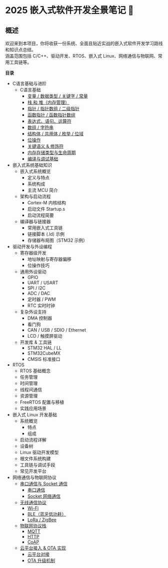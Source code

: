 # 2025 嵌入式软件开发全景笔记 📘

## 概述
欢迎来到本项目，你将收获一份系统、全面且贴近实战的嵌入式软件开发学习路线和知识点总结。  
涵盖范围包括 C/C++、驱动开发、RTOS、嵌入式 Linux、网络通信与物联网、常用工具链等。



**目录**
* C语言基础与进阶
  * C语言基础
    * [变量 / 数据类型 / 关键字 / 常量](./01-C语言基础与进阶/Readme.md/#-变量/数据类型/关键字/常量)
    * [栈 和 堆（内存管理）](./01-C语言基础与进阶/Readme.md/#-栈和堆（内存管理）)
    * [指针 / 指针数组 / 二级指针](./01-C语言基础与进阶/Readme.md/#-指针/指针数组/二级指针)
    * [函数指针 / 函数指针数组](./01-C语言基础与进阶/Readme.md/#-函数指针/函数指针数组)
    * [表达式、语句、运算符](./01-C语言基础与进阶/Readme.md/#-表达式、语句、运算符)
    * [数组 / 字符串](./01-C语言基础与进阶/Readme.md/#-数组/字符串)
    * [结构体 / 共用体 / 枚举 / 位域](./01-C语言基础与进阶/Readme.md/#-结构体/共用体/枚举/位域)
    * [位操作](./01-C语言基础与进阶/Readme.md/#-位操作)
    * [关键语义 & 修饰符](./01-C语言基础与进阶/Readme.md/#-关键语义&修饰符)
    * [内存存储类型与生命周期](./01-C语言基础与进阶/Readme.md/#-内存存储类型与生命周期)
    * [编译与调试基础](01-C语言基础与进阶/Readme.md/#-编译与调试基础)
* 嵌入式系统基础知识
  * 嵌入式系统概览
    * 定义与特点
    * 系统构成
    * 主流 MCU 简介
  * 架构与启动流程
    * Cortex-M 内核结构
    * 启动文件 Startup.s
    * 启动流程简要
  * 编译器与链接器
    * 常用嵌入式工具链
    * 链接脚本 (.ld) 示例
    * 存储器布局图（STM32 示例）
* 驱动开发与外设编程
  * 寄存器级开发
    * 地址映射与寄存器偏移
    * 位操作技巧
  * 通用外设驱动
    * GPIO
    * UART / USART
    * SPI / I2C
    * ADC / DAC
    * 定时器 / PWM
    * RTC 实时时钟
  * 复杂外设支持
    * DMA 控制器
    * 看门狗
    * CAN / USB / SDIO / Ethernet
    * LCD / 触摸屏驱动
  * 开发库 & 工具链
    * STM32 HAL / LL
    * STM32CubeMX
    * CMSIS 标准接口
* RTOS
  * RTOS 基础概念
  * 任务管理
  * 时间管理
  * 线程间通信
  * 资源管理
  * FreeRTOS 配置与移植
  * 实践应用场景
* 嵌入式 Linux 开发基础
  * 系统概览
    * 特点
    * 组成
  * 启动流程详解
  * 设备树
  * Linux 驱动开发模型
  * 根文件系统构建
  * 工具链与调试手段
  * 常见开发平台
* 网络通信与物联网协议
  * [串口通信与 Socket 通信](./06-NetworkIot/README.md/串口通信与Socket通信)
    * [串口通信](./06-NetworkIot/README.md/串口通信)
    * [Socket 网络通信](./06-NetworkIot/README.md/Socket网络通信)
  * [无线通信协议](./06-NetworkIot/README.md/无线通信协议)
    * [Wi-Fi](./06-NetworkIot/06_Network_IoT.md/Wi-Fi)
    * [BLE（蓝牙低功耗）](./06-NetworkIot/06_Network_IoT.md/-BLE（蓝牙低功耗）)
    * [LoRa / ZigBee](./06-NetworkIot/06_Network_IoT.md/-LoRa/ZigBee)
  * [物联网协议栈](./06-NetworkIot/06_Network_IoT.md/物联网协议栈)
    * [MQTT](./06-NetworkIot/06_Network_IoT.md/-MQTT)
    * [HTTP](./06-NetworkIot/06_Network_IoT.md/-HTTP/HTTPS)
    * [CoAP](./06-NetworkIot/06_Network_IoT.md/-CoAP/LwM2M)
  * [云平台接入 & OTA 实现](./06-NetworkIot/06_Network_IoT.md/云平台接入&OTA实现)
    * [云平台对接](./06-NetworkIot/06_Network_IoT.md/云平台对接)
    * [OTA 升级机制](./06-NetworkIot/06_Network_IoT.md/OTA升级机制)
